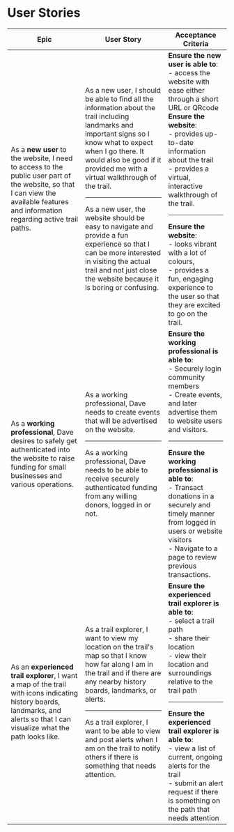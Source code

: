 # User Stories

|Epic|User Story|Acceptance Criteria|
|----|----------|-------------------|
|As a **new user** to the website, I need to access to the public user part of the website, so that I can view the available features and information regarding active trail paths. | As a new user, I should be able to find all the information about the trail including landmarks and important signs so I know what to expect when I go there. It would also be good if it provided me with a virtual walkthrough of the trail. <hr> As a new user, the website should be easy to navigate and provide a fun experience so that I can be more interested in visiting the actual trail and not just close the website because it is boring or confusing.|**Ensure the new user is able to**: <br> - access the website with ease either through a short URL or QRcode <br> **Ensure the website**: <br> - provides up-to-date information about the trail <br> - provides a virtual, interactive walkthrough of the trail. <hr> **Ensure the website**: <br> - looks vibrant with a lot of colours, <br> - provides a fun, engaging experience to the user so that they are excited to go on the trail.|
| As a **working professional**, Dave desires to safely get authenticated into the website to raise funding for small businesses and various operations. | As a working professional, Dave needs to create events that will be advertised on the website. <hr> As a working professional, Dave needs to be able to receive securely authenticated funding from any willing donors, logged in or not.| **Ensure the working professional is able to**: <br> - Securely login community members <br> - Create events, and later advertise them to website users and visitors. <hr> **Ensure the working professional is able to**: <br>- Transact donations in a securely and timely manner from logged in users or website visitors <br> - Navigate to a page to review previous transactions.|
|As an **experienced trail explorer**, I want a map of the trail with icons indicating history boards, landmarks, and alerts so that I can visualize what the path looks like.|As a trail explorer, I want to view my location on the trail's map so that I know how far along I am in the trail and if there are any nearby history boards, landmarks, or alerts. <hr> As a trail explorer, I want to be able to view and post alerts when I am on the trail to notify others if there is something that needs attention.| **Ensure the experienced trail explorer is able to**: <br>  - select a trail path <br> - share their location <br> - view their location and surroundings relative to the trail path <hr> **Ensure the experienced trail explorer is able to**: <br> - view a list of current, ongoing alerts for the trail <br> - submit an alert request if there is something on the path that needs attention |
